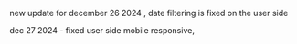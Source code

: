 new update for december 26 2024 , date filtering is fixed on the user side 


dec 27 2024 - fixed user side mobile responsive,  
